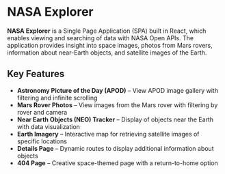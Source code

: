 # NASA Explorer

**NASA Explorer** is a Single Page Application (SPA) built in React, which enables viewing and searching of data with NASA Open APIs. The application provides insight into space images, photos from Mars rovers, information about near-Earth objects, and satellite images of the Earth.

## Key Features

- **Astronomy Picture of the Day (APOD)** – View APOD image gallery with filtering and infinite scrolling  
- **Mars Rover Photos** – View images from the Mars rover with filtering by rover and camera  
- **Near Earth Objects (NEO) Tracker** – Display of objects near the Earth with data visualization  
- **Earth Imagery** – Interactive map for retrieving satellite images of specific locations  
- **Details Page** – Dynamic routes to display additional information about objects  
- **404 Page** – Creative space-themed page with a return-to-home option  
